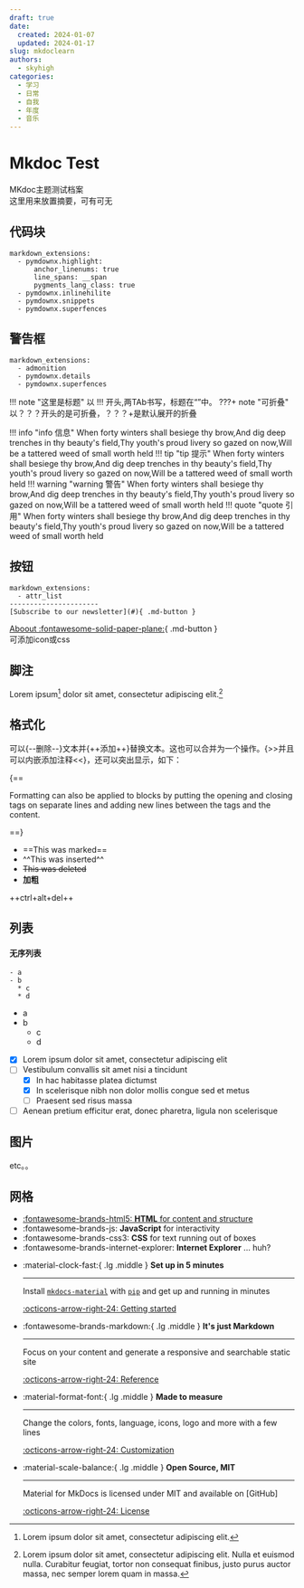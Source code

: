 ```yaml
---
draft: true 
date:
  created: 2024-01-07 
  updated: 2024-01-17 
slug: mkdoclearn
authors:
  - skyhigh
categories:
  - 学习
  - 日常
  - 自我
  - 年度
  - 音乐
---
```


# Mkdoc Test
MKdoc主题测试档案  
这里用来放置摘要，可有可无  
<!-- uptoc -->
## 代码块
``` title="这是标题"
markdown_extensions:
  - pymdownx.highlight:
      anchor_linenums: true
      line_spans: __span
      pygments_lang_class: true
  - pymdownx.inlinehilite
  - pymdownx.snippets
  - pymdownx.superfences
```

## 警告框
```
markdown_extensions:
  - admonition
  - pymdownx.details
  - pymdownx.superfences
```

!!! note "这里是标题"
    以 !!! 开头,两TAb书写，标题在“”中。
???+ note "可折叠"
    以？？？开头的是可折叠，？？？+是默认展开的折叠

!!! info "info 信息"
    When forty winters shall besiege thy brow,And dig deep trenches in thy beauty's field,Thy youth's proud livery so gazed on now,Will be a tattered weed of small worth held
!!! tip "tip 提示"
    When forty winters shall besiege thy brow,And dig deep trenches in thy beauty's field,Thy youth's proud livery so gazed on now,Will be a tattered weed of small worth held
!!! warning "warning 警告"
    When forty winters shall besiege thy brow,And dig deep trenches in thy beauty's field,Thy youth's proud livery so gazed on now,Will be a tattered weed of small worth held
!!! quote "quote 引用"
    When forty winters shall besiege thy brow,And dig deep trenches in thy beauty's field,Thy youth's proud livery so gazed on now,Will be a tattered weed of small worth held

## 按钮
```
markdown_extensions:
  - attr_list
----------------------
[Subscribe to our newsletter](#){ .md-button }
```
[Aboout :fontawesome-solid-paper-plane:](#){ .md-button }  
可添加icon或css

## 脚注
Lorem ipsum[^1] dolor sit amet, consectetur adipiscing elit.[^2]  

## 格式化
可以{--删除--}文本并{++添加++}替换文本。这也可以合并为一个操作。{>>并且可以内嵌添加注释<<}，还可以突出显示，如下：

{==

Formatting can also be applied to blocks by putting the opening and closing
tags on separate lines and adding new lines between the tags and the content.

==}

- ==This was marked==
- ^^This was inserted^^
- ~~This was deleted~~
- __加粗__

++ctrl+alt+del++

## 列表
#### 无序列表
```
- a
- b
  * c
  * d
```

- a  
- b  
  - c  
  - d  

- [x] Lorem ipsum dolor sit amet, consectetur adipiscing elit
- [ ] Vestibulum convallis sit amet nisi a tincidunt
    * [x] In hac habitasse platea dictumst
    * [x] In scelerisque nibh non dolor mollis congue sed et metus
    * [ ] Praesent sed risus massa
- [ ] Aenean pretium efficitur erat, donec pharetra, ligula non scelerisque

## 图片
etc。。

## 网格
<div class="grid cards" markdown>

- [:fontawesome-brands-html5: __HTML__ for content and structure](https://a.com)
- :fontawesome-brands-js: __JavaScript__ for interactivity
- :fontawesome-brands-css3: __CSS__ for text running out of boxes
- :fontawesome-brands-internet-explorer: __Internet Explorer__ ... huh?

</div>

<div class="grid cards" markdown>

-   :material-clock-fast:{ .lg .middle } __Set up in 5 minutes__

    ---

    Install [`mkdocs-material`](#) with [`pip`](#) and get up
    and running in minutes

    [:octicons-arrow-right-24: Getting started](#)

-   :fontawesome-brands-markdown:{ .lg .middle } __It's just Markdown__

    ---

    Focus on your content and generate a responsive and searchable static site

    [:octicons-arrow-right-24: Reference](#)

-   :material-format-font:{ .lg .middle } __Made to measure__

    ---

    Change the colors, fonts, language, icons, logo and more with a few lines

    [:octicons-arrow-right-24: Customization](#)

-   :material-scale-balance:{ .lg .middle } __Open Source, MIT__

    ---

    Material for MkDocs is licensed under MIT and available on [GitHub]

    [:octicons-arrow-right-24: License](#)

</div>
























[^1]: Lorem ipsum dolor sit amet, consectetur adipiscing elit.  
[^2]:
    Lorem ipsum dolor sit amet, consectetur adipiscing elit. Nulla et euismod
    nulla. Curabitur feugiat, tortor non consequat finibus, justo purus auctor
    massa, nec semper lorem quam in massa.